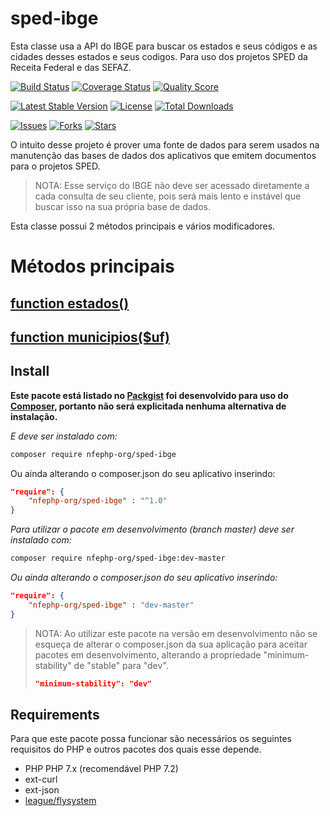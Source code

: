 # sped-ibge

Esta classe usa a API do IBGE para buscar os estados e seus códigos e as cidades desses estados e seus codigos.
Para uso dos projetos SPED da Receita Federal e das SEFAZ.

[![Build Status][ico-travis]][link-travis]
[![Coverage Status][ico-scrutinizer]][link-scrutinizer]
[![Quality Score][ico-code-quality]][link-code-quality]

[![Latest Stable Version][ico-stable]][link-packagist]
[![License][ico-license]][link-packagist]
[![Total Downloads][ico-downloads]][link-downloads]

[![Issues][ico-issues]][link-issues]
[![Forks][ico-forks]][link-forks]
[![Stars][ico-stars]][link-stars]

O intuito desse projeto é prover uma fonte de dados para serem usados na manutenção das bases de dados dos aplicativos que emitem documentos para o projetos SPED.

> NOTA: Esse serviço do IBGE não deve ser acessado diretamente a cada consulta de seu cliente, pois será mais lento e instável que buscar isso na sua própria base de dados.

Esta classe possui 2 métodos principais e vários modificadores.

# Métodos principais

## [function estados()](Estados.md)

## [function municipios($uf)](Municipios.md)


## Install

**Este pacote está listado no [Packgist](https://packagist.org/) foi desenvolvido para uso do [Composer](https://getcomposer.org/), portanto não será explicitada nenhuma alternativa de instalação.**

*E deve ser instalado com:*
```bash
composer require nfephp-org/sped-ibge
```
Ou ainda alterando o composer.json do seu aplicativo inserindo:
```json
"require": {
    "nfephp-org/sped-ibge" : "^1.0"
}
```

*Para utilizar o pacote em desenvolvimento (branch master) deve ser instalado com:*
```bash
composer require nfephp-org/sped-ibge:dev-master
```

*Ou ainda alterando o composer.json do seu aplicativo inserindo:*
```json
"require": {
    "nfephp-org/sped-ibge" : "dev-master"
}
```

> NOTA: Ao utilizar este pacote na versão em desenvolvimento não se esqueça de alterar o composer.json da sua aplicação para aceitar pacotes em desenvolvimento, alterando a propriedade "minimum-stability" de "stable" para "dev".
> ```json
> "minimum-stability": "dev"
> ```

## Requirements

Para que este pacote possa funcionar são necessários os seguintes requisitos do PHP e outros pacotes dos quais esse depende.

- PHP PHP 7.x (recomendável PHP 7.2) 
- ext-curl
- ext-json
- [league/flysystem](https://packagist.org/packages/league/flysystem)




[ico-stable]: https://poser.pugx.org/nfephp-org/sped-ibge/v/version?style=flat
[ico-downloads]: https://poser.pugx.org/nfephp-org/sped-ibge/downloads?style=flat
[ico-license]: https://poser.pugx.org/nfephp-org/nfephp/license.svg?style=flat-square

[ico-stars]: https://img.shields.io/github/stars/nfephp-org/sped-ibge.svg
[ico-forks]: https://img.shields.io/github/forks/nfephp-org/sped-ibge.svg
[ico-issues]: https://img.shields.io/github/issues/nfephp-org/sped-ibge.svg
[ico-travis]: https://img.shields.io/travis/nfephp-org/sped-ibge/master.svg
[ico-scrutinizer]: https://img.shields.io/scrutinizer/coverage/g/nfephp-org/sped-ibge.svg
[ico-code-quality]: https://img.shields.io/scrutinizer/g/nfephp-org/sped-ibge.svg
[ico-version]: https://img.shields.io/packagist/v/nfephp-org/sped-ibge.svg



[link-packagist]: https://packagist.org/packages/nfephp-org/sped-ibge
[link-travis]: https://travis-ci.org/nfephp-org/sped-ibge
[link-scrutinizer]: https://scrutinizer-ci.com/g/nfephp-org/sped-ibge/code-structure
[link-code-quality]: https://scrutinizer-ci.com/g/nfephp-org/sped-ibge
[link-downloads]: https://packagist.org/packages/nfephp-org/sped-ibge
[link-author]: https://github.com/nfephp-org
[link-issues]: https://github.com/nfephp-org/sped-ibge/issues
[link-forks]: https://github.com/nfephp-org/sped-ibge/network
[link-stars]: https://github.com/nfephp-org/sped-ibge/stargazers






  

